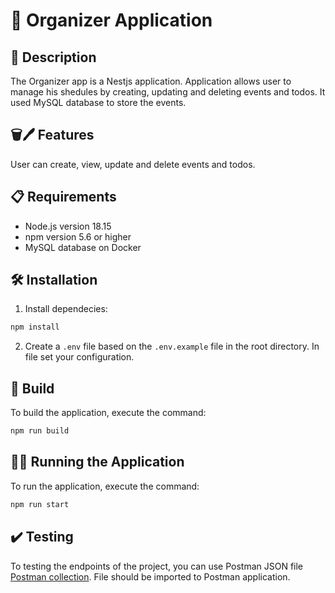 # 📆 Organizer Application

## 📝 Description

The Organizer app is a Nestjs application. Application allows user to manage his shedules by creating, updating and deleting events and todos. It used MySQL database to store the events.

## 🗑️🖊️ Features

User can create, view, update and delete events and todos.

## 📋 Requirements

- Node.js version 18.15
- npm version 5.6 or higher
- MySQL database on Docker

## 🛠️ Installation

1. Install dependecies:

```bash
npm install
```

2. Create a `.env` file based on the `.env.example` file in the root directory. In file set your configuration.

## 🚧 Build

To build the application, execute the command:

```bash
npm run build
```

## 🏃‍♀️ Running the Application

To run the application, execute the command:

```bash
npm run start
```

## ✔️ Testing

To testing the endpoints of the project, you can use Postman JSON file [Postman collection](https://github.com/AgnieszkaPawlak/Nest_Organizer_App_backend/blob/main/OrganizerAppMegak.postman_collection.json). File should be imported to Postman application.

